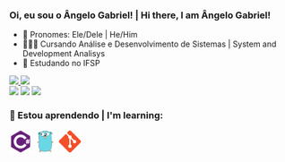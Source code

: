 ### Oi, eu sou o Ângelo Gabriel! | Hi there, I am Ângelo Gabriel!

- 🌱 Pronomes: Ele/Dele |  He/Him
- 🧑🏻‍🎓 Cursando Análise e Desenvolvimento de Sistemas | System and Development Analisys
- 🏫 Estudando no IFSP

 <div>
  <a href="https://github.com/geloodev">
  <img height="150em" src="https://github-readme-stats.vercel.app/api?username=geloodev&show_icons=true&theme=tokyonight&include_all_commits=true&count_private=true"/>
  <img height="150em" src="https://github-readme-stats.vercel.app/api/top-langs/?username=geloodev&layout=compact&langs_count=7&theme=tokyonight"/>
 </div>
 <div>
  <a href="https://www.linkedin.com/in/angelo-holandini/" target="_blank"><img src="https://img.shields.io/badge/-LinkedIn-%230077B5?style=for-the-badge&logo=linkedin&logoColor=white" target="_blank"></a>
  <a href = "mailto:angeloholandini11@gmail.com"><img src="https://img.shields.io/badge/-Gmail-%23333?style=for-the-badge&logo=gmail&logoColor=white" target="_blank"></a>
  <a href="https://www.instagram.com/geloodev/" target="_blank"><img src="https://img.shields.io/badge/-Instagram-%23E4405F?style=for-the-badge&logo=instagram&logoColor=white" target="_blank"></a>
 </div>
 
 
 ### 📖 Estou aprendendo | I'm learning:
 <div>
  <img align="center" height="40" src="https://github.com/devicons/devicon/blob/master/icons/csharp/csharp-plain.svg">
  <img align="center" height="40" src="https://github.com/devicons/devicon/blob/master/icons/go/go-original.svg">
  <img align="center" height="40" src="https://github.com/devicons/devicon/blob/master/icons/git/git-plain.svg">
 </div>

 
 
